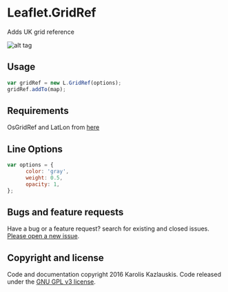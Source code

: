 # Leaflet.GridRef
Adds UK grid reference 

![alt tag](https://raw.githubusercontent.com/kazlauskis/Leaflet.GridRef/master/grid.gif)

## Usage

```javascript
var gridRef = new L.GridRef(options);
gridRef.addTo(map);
```

## Requirements

OsGridRef and LatLon from [here](http://www.movable-type.co.uk/scripts/latlong-gridref.html)

## Line Options

```javascript
var options = {
      color: 'gray',
      weight: 0.5,
      opacity: 1,
};
```


## Bugs and feature requests

Have a bug or a feature request? search for existing and closed issues. [Please open a new issue](https://github.com/kazlauskis/Leaflet.GridRef/issues).


## Copyright and license

Code and documentation copyright 2016 Karolis Kazlauskis. Code released under the [GNU GPL v3 license](LICENSE).
